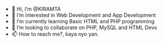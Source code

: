 - 👋 Hi, I’m @KIRAMTA
- 👀 I’m interested in Web Development and App Development
- 🌱 I’m currently learning Basic HTML and PHP programming
- 💞️ I’m looking to collaborate on PHP, MySQL and HTML Devs
- 📫 How to reach me?, kaya nyo yan.

<!---
KIRAMTA/KIRAMTA is a ✨ special ✨ repository because its `README.md` (this file) appears on your GitHub profile.
You can click the Preview link to take a look at your changes.
--->
